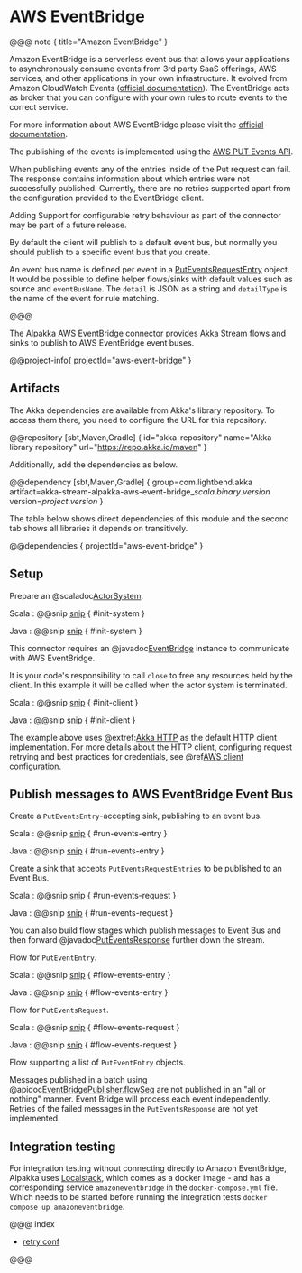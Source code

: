 # AWS EventBridge

@@@ note { title="Amazon EventBridge" }

Amazon EventBridge is a serverless event bus that allows your applications to asynchronously consume events from 3rd party SaaS offerings, AWS services, and other applications in your own infrastructure. 
It evolved from Amazon CloudWatch Events ([official documentation](https://docs.aws.amazon.com/AmazonCloudWatch/latest/events/WhatIsCloudWatchEvents.html)). 
The EventBridge acts as broker that you can configure with your own rules to route events to the correct service. 

For more information about AWS EventBridge please visit the [official documentation](https://aws.amazon.com/eventbridge/).

The publishing of the events is implemented using the [AWS PUT Events API](https://docs.aws.amazon.com/eventbridge/latest/userguide/add-events-putevents.html).

When publishing events any of the entries inside of the Put request can fail. 
The response contains information about which entries were not successfully published.
Currently, there are no retries supported apart from the configuration provided to the EventBridge client. 

Adding Support for configurable retry behaviour as part of the connector may be part of a future release.

By default the client will publish to a default event bus, but normally you should publish to a specific event bus that you create.

An event bus name is defined per event in a [PutEventsRequestEntry](https://docs.aws.amazon.com/eventbridge/latest/APIReference/API_PutEventsRequestEntry.html) object.
It would be possible to define helper flows/sinks with default values such as source and `eventBusName`. 
The `detail` is JSON as a string and `detailType` is the name of the event for rule matching.

@@@

The Alpakka AWS EventBridge connector provides Akka Stream flows and sinks to publish to AWS EventBridge event buses.


@@project-info{ projectId="aws-event-bridge" }


## Artifacts

The Akka dependencies are available from Akka's library repository. To access them there, you need to configure the URL for this repository.

@@repository [sbt,Maven,Gradle] {
id="akka-repository"
name="Akka library repository"
url="https://repo.akka.io/maven"
}

Additionally, add the dependencies as below.

@@dependency [sbt,Maven,Gradle] {
  group=com.lightbend.akka
  artifact=akka-stream-alpakka-aws-event-bridge_$scala.binary.version$
  version=$project.version$
}

The table below shows direct dependencies of this module and the second tab shows all libraries it depends on transitively.

@@dependencies { projectId="aws-event-bridge" }


## Setup

Prepare an @scaladoc[ActorSystem](akka.actor.ActorSystem).

Scala
: @@snip [snip](/aws-event-bridge/src/test/scala/akka/stream/alpakka/aws/eventbridge/IntegrationTestContext.scala) { #init-system }

Java
: @@snip [snip](/aws-event-bridge/src/test/java/docs/javadsl/EventBridgePublisherTest.java) { #init-system }


This connector requires an @javadoc[EventBridge](software.amazon.awssdk.services.eventbridge.EventBridgeAsyncClient) instance to communicate with AWS EventBridge.


It is your code's responsibility to call `close` to free any resources held by the client. In this example it will be called when the actor system is terminated.

Scala
: @@snip [snip](/aws-event-bridge/src/test/scala/akka/stream/alpakka/aws/eventbridge/IntegrationTestContext.scala) { #init-client }

Java
: @@snip [snip](/aws-event-bridge/src/test/java/docs/javadsl/EventBridgePublisherTest.java) { #init-client }

The example above uses @extref:[Akka HTTP](akka-http:) as the default HTTP client implementation. For more details about the HTTP client, configuring request retrying and best practices for credentials, see @ref[AWS client configuration](aws-shared-configuration.md).



## Publish messages to AWS EventBridge Event Bus

Create a `PutEventsEntry`-accepting sink, publishing to an event bus.


Scala
: @@snip [snip](/aws-event-bridge/src/test/scala/docs/scaladsl/EventBridgePublisherSpec.scala) { #run-events-entry }

Java
: @@snip [snip](/aws-event-bridge/src/test/java/docs/javadsl/EventBridgePublisherTest.java) { #run-events-entry }


Create a sink that accepts `PutEventsRequestEntries` to be published to an Event Bus.


Scala
: @@snip [snip](/aws-event-bridge/src/test/scala/docs/scaladsl/EventBridgePublisherSpec.scala) { #run-events-request }

Java
: @@snip [snip](/aws-event-bridge/src/test/java/docs/javadsl/EventBridgePublisherTest.java) { #run-events-request }

You can also build flow stages which publish messages to Event Bus and then forward 
@javadoc[PutEventsResponse](software.amazon.awssdk.services.eventbridge.model.PutEventsResponse) further down the stream.

Flow for `PutEventEntry`.

Scala
: @@snip [snip](/aws-event-bridge/src/test/scala/docs/scaladsl/EventBridgePublisherSpec.scala) { #flow-events-entry }

Java
: @@snip [snip](/aws-event-bridge/src/test/java/docs/javadsl/EventBridgePublisherTest.java) { #flow-events-entry }

Flow for `PutEventsRequest`.

Scala
: @@snip [snip](/aws-event-bridge/src/test/scala/docs/scaladsl/EventBridgePublisherSpec.scala) { #flow-events-request }

Java
: @@snip [snip](/aws-event-bridge/src/test/java/docs/javadsl/EventBridgePublisherTest.java) { #flow-events-request }

Flow supporting a list of `PutEventEntry` objects.

Messages published in a batch using @apidoc[EventBridgePublisher.flowSeq](EventBridgePublisher$) are not published in an "all or nothing" manner. Event Bridge will process each event independently. Retries of the failed messages in the `PutEventsResponse` are not yet implemented.


## Integration testing

For integration testing without connecting directly to Amazon EventBridge, Alpakka uses [Localstack](https://github.com/localstack/localstack), which comes as a docker image - and has a corresponding service `amazoneventbridge` in the `docker-compose.yml` file. Which needs to be started before running the integration tests `docker compose up amazoneventbridge`.

@@@ index

* [retry conf](aws-shared-configuration.md)

@@@
